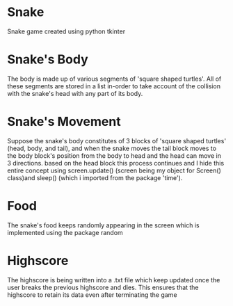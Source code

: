 # Snake
Snake game created using python tkinter

# Snake's Body
The body is made up of various segments of 'square shaped turtles'. All of these segments are stored in a list in-order to take account of the collision with the snake's head with any part of its body.

# Snake's Movement
Suppose the snake's body constitutes of 3 blocks of 'square shaped turtles' (head, body, and tail), and when the snake moves the tail block moves to the body block's position from the body to head and the head can move in 3 directions. based on the head block this process continues and I hide this entire concept using screen.update() (screen being my object for Screen() class)and sleep() (which i imported from the package 'time').

# Food
The snake's food keeps randomly appearing in the screen which is implemented using the package random

# Highscore
The highscore is being written into a .txt file which keep updated once the user breaks the previous highscore and dies. This ensures that the highscore to retain its data even after terminating the game
